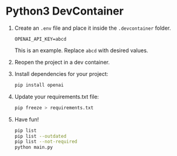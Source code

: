 # Python3 DevContainer

1. Create an `.env` file and place it inside the `.devcontainer` folder.

    ```text
    OPENAI_API_KEY=abcd
    ```

    This is an example. Replace `abcd` with desired values.

2. Reopen the project in a dev container.

3. Install dependencies for your project:

    ```bash
    pip install openai
    ```

4. Update your requirements.txt file:

    ```bash
    pip freeze > requirements.txt
    ```

5. Have fun!

    ```bash
    pip list
    pip list --outdated
    pip list --not-required
    python main.py
    ```
